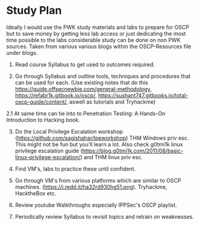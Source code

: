 # Study Plan
Ideally I would use the PWK study materials and labs to prepare for OSCP but to save money by getting less lab access or just dedicating the most time possible to the labs considerable study can be done on non PWK sources. Taken from various various blogs within the OSCP-Resources file under blogs.


1. Read course Syllabus to get used to outcomes required.

2. Go through Syllabus and outline tools, techniques and procedures that can be used for each. (Use existing notes that do this https://guide.offsecnewbie.com/general-methodology, https://refabr1k.gitbook.io/oscp/, https://sushant747.gitbooks.io/total-oscp-guide/content/, aswell as tutorials and Tryhackme)

2.1 At same time can tie into to Penetration Testing: A Hands-On Introduction to Hacking book.

3. Do the Local Privilege Escalation workshop (https://github.com/sagishahar/lpeworkshop) THM Windows priv esc. This might not be fun but you’ll learn a lot.
Also check g0tmi1k linux privilege escalation guide (https://blog.g0tmi1k.com/2011/08/basic-linux-privilege-escalation/) and THM linux priv esc.

4. Find VM's, labs to practice these until confident.

5. Go through VM's from various platforms which are similar to OSCP machines. (https://i.redd.it/ha32rd930hg51.png). Tryhackme, HacktheBox etc.

6. Review youtube Walkthroughs especially IPPSec's OSCP playlist.

7. Periodically review Syllabus to revisit topics and retrain on weaknesses.

